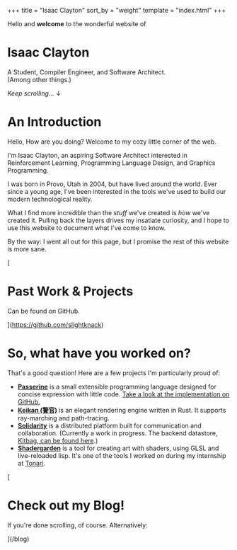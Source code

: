 +++
title = "Isaac Clayton"
sort_by = "weight"
template = "index.html"
+++

Hello and **welcome** to the wonderful website of

# Isaac Clayton

A Student, Compiler Engineer, and Software Architect.  
(Among other things.)

_Keep scrolling..._ ↓

# An Introduction

Hello, How are you doing? Welcome to my cozy little corner of the web.

I'm Isaac Clayton, an aspiring Software Architect interested in Reinforcement Learning, Programming Language Design, and Graphics Programming.

I was born in Provo, Utah in 2004, but have lived around the world. Ever since a young age, I've been interested in the tools we've used to build our modern technological reality.

What I find more incredible than the _stuff_ we've created is _how_ we've created it. Pulling back the layers drives my insatiate curiosity, and I hope to use this website to document what I've come to know.

By the way: I went all out for this page, but I promise the rest of this website is more sane.

[

# Past Work & Projects

Can be found on GitHub.

](https://github.com/slightknack)

# So, what have you worked on?

That's a good question! Here are a few projects I'm particularly proud of:

-   [**Passerine**](https://www.passerine.io) is a small extensible programming language designed for concise expression with little code. [Take a look at the implementation on GitHub.](https://github.com/vrtbl/passerine)
-   [**Keikan (警官)**](https://github.com/slightknack/keikan) is an elegant rendering engine written in Rust. It supports ray-marching and path-tracing.
-   [**Solidarity**](https://github.com/sldty) is a distributed platform built for communication and collaboration. (Currently a work in progress. The backend datastore, [Kitbag, can be found here](https://github.com/sldty/kitbag).)
-   [**Shadergarden**](https://blog.tonari.no/shadergarden) is a tool for creating art with shaders, using GLSL and live-reloaded lisp. It's one of the tools I worked on during my internship at [Tonari](https://tonari.no).

[

# Check out my Blog!

If you're done scrolling, of course. Alternatively:

](/blog)
